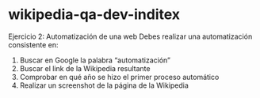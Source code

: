 # wikipedia-qa-dev-inditex

Ejercicio 2: Automatización de una web
Debes realizar una automatización consistente en:
1. Buscar en Google la palabra “automatización”
2. Buscar el link de la Wikipedia resultante
3. Comprobar en qué año se hizo el primer proceso automático
4. Realizar un screenshot de la página de la Wikipedia
